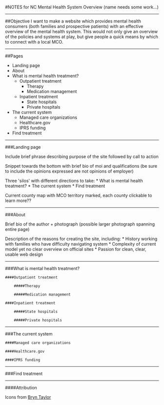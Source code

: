 #NOTES for NC Mental Health System Overview (name needs some work...)

---

##Objective
I want to make a website which provides mental health consumers (both families and prospective patients) with an effective overview of the mental health system. This would not only give an overview of the policies and systems at play, but give people a quick means by which to connect with a local MCO.

---

##Pages

* Landing page
* About
* What is mental health treatment?
    * Outpatient treatment
        * Therapy
        * Medication management
    * Inpatient treatment
        * State hospitals
        * Private hospitals
* The current system
    * Managed care organizations
    * Healthcare.gov
    * IPRS funding
* Find treatment

---

###Landing page

Include brief phrase describing purpose of the site followed by call to action

Snippet towards the bottom with brief bio of moi and qualifications (be sure to include the opinions expressed are not opinions of employer)

Three 'silos' with different directions to take:
    * What is mental health treatment?
    * The current system
    * Find treatment
    
Current county map with MCO territory marked, each county clickable to learn more?? <!-- not sure about this one -->

---

###About

Brief bio of the author + photograph (possible larger photograph spanning entire page)

Description of the reasons for creating the site, including:
    * History working with families who have difficulty navigating system
    * Complexity of current model yet no clear overview on official sites
    * Passion for clean, clear, usable web design

---

###What is mental health treatment?

    ####Outpatient treatment

        #####Therapy

        #####Medication management
        
    ####Inpatient treatment
        
        #####State hospitals
        
        #####Private hospitals

---

###The current system

    ####Managed care organizations
    
    ####Healthcare.gov
    
    ####IPRS funding

---

###Find treatment

---

####Attribution

Icons from [Bryn Taylor](https://dribbble.com/shots/1938807-77-Essential-Icons-Pattern)
